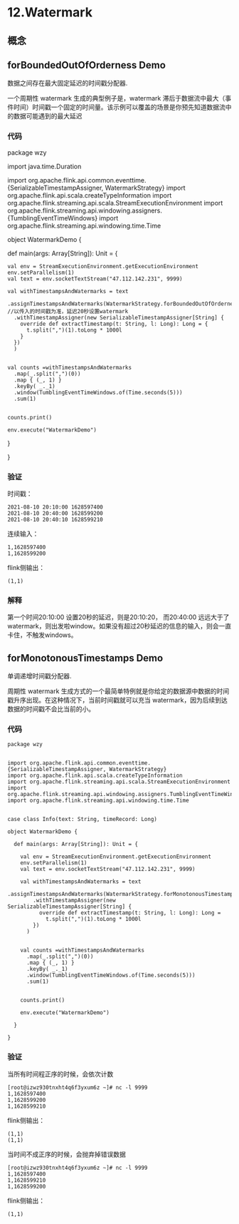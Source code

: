 # 12.Watermark

## 概念


## forBoundedOutOfOrderness Demo

数据之间存在最大固定延迟的时间戳分配器.

一个周期性 watermark 生成的典型例子是，watermark 滞后于数据流中最大（事件时间）时间戳一个固定的时间量。该示例可以覆盖的场景是你预先知道数据流中的数据可能遇到的最大延迟

### 代码

package wzy

import java.time.Duration

import org.apache.flink.api.common.eventtime.{SerializableTimestampAssigner, WatermarkStrategy}
import org.apache.flink.api.scala.createTypeInformation
import org.apache.flink.streaming.api.scala.StreamExecutionEnvironment
import org.apache.flink.streaming.api.windowing.assigners.{TumblingEventTimeWindows}
import org.apache.flink.streaming.api.windowing.time.Time


object WatermarkDemo {

  def main(args: Array[String]): Unit = {

    val env = StreamExecutionEnvironment.getExecutionEnvironment
    env.setParallelism(1)
    val text = env.socketTextStream("47.112.142.231", 9999)

    val withTimestampsAndWatermarks = text
      .assignTimestampsAndWatermarks(WatermarkStrategy.forBoundedOutOfOrderness(Duration.ofSeconds(20)) //以传入的时间戳为准，延迟20秒设置watermark
      .withTimestampAssigner(new SerializableTimestampAssigner[String] {
        override def extractTimestamp(t: String, l: Long): Long = {
          t.split(",")(1).toLong * 1000l
        }
      })
      )


    val counts =withTimestampsAndWatermarks
      .map(_.split(",")(0))
      .map { (_, 1) }
      .keyBy( _._1)
      .window(TumblingEventTimeWindows.of(Time.seconds(5)))
      .sum(1)


    counts.print()

    env.execute("WatermarkDemo")

  }

}

### 验证

时间戳：

	2021-08-10 20:10:00 1628597400
	2021-08-10 20:40:00 1628599200
	2021-08-10 20:40:10 1628599210
	

连续输入：

	1,1628597400
	1,1628599200
	
flink侧输出：

	(1,1)
	
### 解释

第一个时间20:10:00 设置20秒的延迟，则是20:10:20， 而20:40:00 远远大于了watermark，则出发啦window。如果没有超过20秒延迟的信息的输入，则会一直卡住，不触发windows。


## forMonotonousTimestamps Demo

单调递增时间戳分配器.

周期性 watermark 生成方式的一个最简单特例就是你给定的数据源中数据的时间戳升序出现。在这种情况下，当前时间戳就可以充当 watermark，因为后续到达数据的时间戳不会比当前的小。


### 代码

	package wzy
	
	
	import org.apache.flink.api.common.eventtime.{SerializableTimestampAssigner, WatermarkStrategy}
	import org.apache.flink.api.scala.createTypeInformation
	import org.apache.flink.streaming.api.scala.StreamExecutionEnvironment
	import org.apache.flink.streaming.api.windowing.assigners.TumblingEventTimeWindows
	import org.apache.flink.streaming.api.windowing.time.Time
	
	
	case class Info(text: String, timeRecord: Long)
	
	object WatermarkDemo {
	
	  def main(args: Array[String]): Unit = {
	
	    val env = StreamExecutionEnvironment.getExecutionEnvironment
	    env.setParallelism(1)
	    val text = env.socketTextStream("47.112.142.231", 9999)
	
	    val withTimestampsAndWatermarks = text
	      .assignTimestampsAndWatermarks(WatermarkStrategy.forMonotonousTimestamps()
	        .withTimestampAssigner(new SerializableTimestampAssigner[String] {
	          override def extractTimestamp(t: String, l: Long): Long =
	            t.split(",")(1).toLong * 1000l
	        })
	      )
	
	
	    val counts =withTimestampsAndWatermarks
	      .map(_.split(",")(0))
	      .map { (_, 1) }
	      .keyBy( _._1)
	      .window(TumblingEventTimeWindows.of(Time.seconds(5)))
	      .sum(1)
	
	
	    counts.print()
	
	    env.execute("WatermarkDemo")
	
	  }
	
	}

### 验证

当所有时间程正序的时候，会依次计数

	[root@izwz930tnxht4q6f3yxum6z ~]# nc -l 9999
	1,1628597400
	1,1628599200
	1,1628599210

flink侧输出：
	
	(1,1)
	(1,1)
	
	
当时间不成正序的时候，会抛弃掉错误数据


	[root@izwz930tnxht4q6f3yxum6z ~]# nc -l 9999
	1,1628597400
	1,1628599210
	1,1628599200

flink侧输出：	
	
	(1,1)
